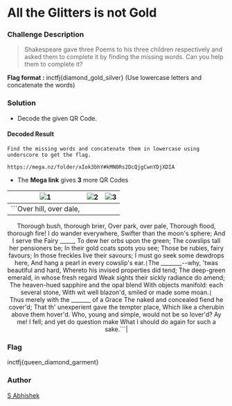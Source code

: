 # All the Glitters is not Gold

### Challenge Description

> Shakespeare gave three Poems to his three children respectively and asked them to complete it by finding the missing words. Can you help them to complete it?

**Flag format :** inctfj{diamond_gold_silver} (Use lowercase letters and concatenate the words)

### Solution

- Decode the given QR Code.

#### Decoded Result

```
Find the missing words and concatenate them in lowercase using underscore to get the flag.  

https://mega.nz/folder/xIok3bhY#kMN0Rs2DcQjgCwnYDjXDIA
```

- The **Mega link** gives **3** more QR Codes 

<div align = "center">
	
  
| ![1](https://user-images.githubusercontent.com/52845731/147487563-607caea9-1680-4b1f-8128-d9baa7c48c0c.png) | ![2](https://user-images.githubusercontent.com/52845731/147487572-50b4570e-018d-4f5d-bb81-babfd1a4c1ac.png) | ![3](https://user-images.githubusercontent.com/52845731/147491209-c0a19f6e-19a0-4180-87a1-61b498a08d99.png) | 
|----------------|----------------|----------------|
|```Over hill, over dale,
Thorough bush, thorough brier,
Over park, over pale,
Thorough flood, thorough fire!
I do wander everywhere,
Swifter than the moon's sphere;
And I serve the Fairy _____,
To dew her orbs upon the green;
The cowslips tall her pensioners be;
In their gold coats spots you see;
Those be rubies, fairy favours;
In those freckles live their savours;
I must go seek some dewdrops here,
And hang a pearl in every cowslip's ear.```|```The _______,--why, 'twas beautiful and hard,
Whereto his invised properties did tend;
The deep-green emerald, in whose fresh regard
Weak sights their sickly radiance do amend;
The heaven-hued sapphire and the opal blend
With objects manifold: each several stone,
With wit well blazon'd, smiled or made some moan.```|```	
Thus merely with the _______ of a Grace
The naked and concealed fiend he cover'd;
That th' unexperient gave the tempter place,
Which like a cherubin above them hover'd.
Who, young and simple, would not be so lover'd?
Ay me! I fell; and yet do question make
What I should do again for such a sake.```|
</div>

### Flag

inctfj{queen_diamond_garment}

### Author

[S Abhishek](https://twitter.com/a3X3k)
